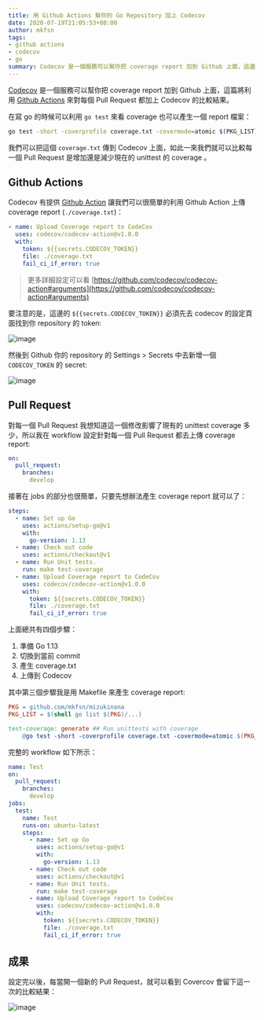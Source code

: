 ```yaml
---
title: 用 Github Actions 幫你的 Go Repository 加上 Codecov
date: 2020-07-19T21:05:53+08:00
author: mkfsn
tags:
- github actions
- codecov
- go
summary: Codecov 是一個服務可以幫你把 coverage report 加到 Github 上面，這邊利用 Github Actions 來對每個 Pull Request 都加上 Codecov 的比較結果。
---
```


[Codecov](https://codecov.io) 是一個服務可以幫你把 coverage report 加到 Github 上面，這篇將利用 [Github Actions](https://github.com/features/actions) 來對每個 Pull Request 都加上 Codecov 的比較結果。

在寫 go 的時候可以利用 `go test` 來看 coverage 也可以產生一個 report 檔案：

```bash
go test -short -coverprofile coverage.txt -covermode=atomic $(PKG_LIST)
```

我們可以把這個 `coverage.txt` 傳到 Codecov 上面，如此一來我們就可以比較每一個 Pull Request 是增加還是減少現在的 unittest 的 coverage 。

## Github Actions

Codecov 有提供 [Github Action](https://github.com/codecov/codecov-action) 讓我們可以很簡單的利用 Github Action 上傳 coverage report (`./coverage.txt`)：

```yaml
- name: Upload Coverage report to CodeCov
  uses: codecov/codecov-action@v1.0.0
  with:
    token: ${{secrets.CODECOV_TOKEN}}
    file: ./coverage.txt
    fail_ci_if_error: true
```

> 更多詳細設定可以看 [https://github.com/codecov/codecov-action#arguments](https://github.com/codecov/codecov-action#arguments)

要注意的是，這邊的 `${{secrets.CODECOV_TOKEN}}` 必須先去 codecov 的設定頁面找到你 repository 的 token:

![image](https://user-images.githubusercontent.com/667169/87875799-64530b80-ca06-11ea-888f-dc76cf265784.png)

然後到 Github 你的 repository 的 Settings > Secrets 中去新增一個 `CODECOV_TOKEN` 的 secret:

![image](https://user-images.githubusercontent.com/667169/87875961-3d490980-ca07-11ea-87c1-1ad2e00e5d70.png)

## Pull Request

對每一個 Pull Request 我想知道這一個修改影響了現有的 unittest coverage 多少，所以我在 workflow 設定針對每一個 Pull Request 都去上傳 coverage report:

```yaml
on:
  pull_request:
    branches:
      develop
```

接著在 jobs 的部分也很簡單，只要先想辦法產生 coverage report 就可以了：

```yaml
steps:
  - name: Set up Go
    uses: actions/setup-go@v1
    with:
      go-version: 1.13
  - name: Check out code
    uses: actions/checkout@v1
  - name: Run Unit tests.
    run: make test-coverage
  - name: Upload Coverage report to CodeCov
    uses: codecov/codecov-action@v1.0.0
    with:
      token: ${{secrets.CODECOV_TOKEN}}
      file: ./coverage.txt
      fail_ci_if_error: true
```

上面總共有四個步驟：
1. 準備 Go 1.13
2. 切換到當前 commit
3. 產生 coverage.txt
4. 上傳到 Codecov

其中第三個步驟我是用 Makefile 來產生 coverage report:

```Makefile
PKG = github.com/mkfsn/mizukinana
PKG_LIST = $(shell go list $(PKG)/...)

test-coverage: generate ## Run unittests with coverage
	@go test -short -coverprofile coverage.txt -covermode=atomic $(PKG_LIST)
```

完整的 workflow 如下所示：

```yaml
name: Test
on:
  pull_request:
    branches:
      develop
jobs:
  test:
    name: Test
    runs-on: ubuntu-latest
    steps:
      - name: Set up Go
        uses: actions/setup-go@v1
        with:
          go-version: 1.13
      - name: Check out code
        uses: actions/checkout@v1
      - name: Run Unit tests.
        run: make test-coverage
      - name: Upload Coverage report to CodeCov
        uses: codecov/codecov-action@v1.0.0
        with:
          token: ${{secrets.CODECOV_TOKEN}}
          file: ./coverage.txt
          fail_ci_if_error: true
```

## 成果

設定完以後，每當開一個新的 Pull Request，就可以看到 Covercov 會留下這一次的比較結果：

![image](https://user-images.githubusercontent.com/667169/87876224-30c5b080-ca09-11ea-9306-da2210a1244a.png)



